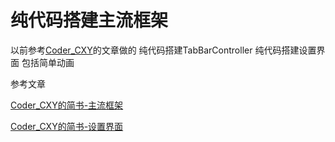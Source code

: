 # 纯代码搭建主流框架

以前参考[Coder_CXY](http://www.jianshu.com/users/3f995dac0230/latest_articles)的文章做的
纯代码搭建TabBarController
纯代码搭建设置界面
包括简单动画

参考文章

[Coder_CXY的简书-主流框架](http://www.jianshu.com/p/fc71652f2f89)


[Coder_CXY的简书-设置界面](http://www.jianshu.com/p/4b8e6ace5ff1)


